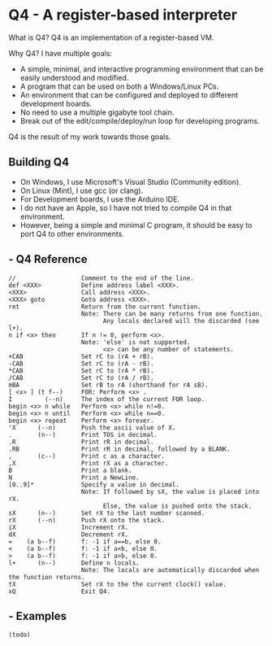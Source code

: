 # Q4 - A register-based interpreter

What is Q4? Q4 is an implementation of a register-based VM.

Why Q4? I have multiple goals:

- A simple, minimal, and interactive programming environment that can be easily understood and modified.
- A program that can be used on both a Windows/Linux PCs.
- An environment that can be configured and deployed to different development boards.
- No need to use a multiple gigabyte tool chain.
- Break out of the edit/compile/deploy/run loop for developing programs.

Q4 is the result of my work towards those goals.

## Building Q4

- On Windows, I use Microsoft's Visual Studio (Community edition). 
- On Linux (Mint), I use gcc (or clang). 
- For Development boards, I use the Arduino IDE. 
- I do not have an Apple, so I have not tried to compile Q4 in that environment.
- However, being a simple and minimal C program, it should be easy to port Q4 to other environments.

## -  Q4 Reference
```
//                  Comment to the end of the line.
def <XXX>           Define address label <XXX>.
<XXX>               Call address <XXX>.
<XXX> goto          Goto address <XXX>.
ret                 Return from the current function.
                    Note: There can be many returns from one function.
                          Any locals declared will the discarded (see l+).
n if <x> then       If n != 0, perform <x>.
                    Note: 'else' is not supported.
                          <x> can be any number of statements.
+CAB                Set rC to (rA + rB).
-CAB                Set rC to (rA - rB).
*CAB                Set rC to (rA * rB).
/CAB                Set rC to (rA / rB).
mBA                 Set rB to rA (shorthand for rA sB).
[ <x> ] (t f--)     FOR: Perform <x> .
I         (--n)     The index of the current FOR loop.
begin <x> n while   Perform <x> while n!=0.
begin <x> n until   Perform <x> while n==0.
begin <x> repeat    Perform <x> forever.
'X      (--n)       Push the ascii value of X.
.       (n--)       Print TOS in decimal.
.R                  Print rR in decimal.
.RB                 Print rR in decimal, followed by a BLANK.
,       (c--)       Print c as a character.
,X                  Print rX as a character.
B                   Print a blank.
N                   Print a NewLine.
[0..9]*             Specify a value in decimal.
                    Note: If followed by sX, the value is placed into rX.
                          Else, the value is pushed onto the stack.
sX      (n--)       Set rX to the last number scanned.
rX      (--n)       Push rX onto the stack.
iX                  Increment rX.
dX                  Decrement rX.
=    (a b--f)       f: -1 if a==b, else 0.
<    (a b--f)       f: -1 if a<b, else 0.
>    (a b--f)       f: -1 if a>b, else 0.
l+      (n--)       Define n locals.
                    Note: The locals are automatically discarded when the function returns.
tX                  Set rX to the the current clock() value.
xQ                  Exit Q4.
```
## - Examples
```
(todo)
```